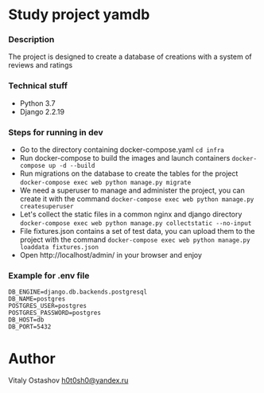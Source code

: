 # Study project yamdb
### Description
The project is designed to create a database of creations with a system of reviews and ratings

### Technical stuff
- Python 3.7
- Django 2.2.19

### Steps for running in dev
- Go to the directory containing docker-compose.yaml
  ```cd infra```
- Run docker-compose to build the images and launch containers
  ```docker-compose up -d --build```
- Run migrations on the database to create the tables for the project
  ```docker-compose exec web python manage.py migrate```
- We need a superuser to manage and administer the project, you can create it with the command
  ```docker-compose exec web python manage.py createsuperuser```
- Let's collect the static files in a common nginx and django directory
  ```docker-compose exec web python manage.py collectstatic --no-input```
- File fixtures.json contains a set of test data, you can upload them to the project with the command
  ```docker-compose exec web python manage.py loaddata fixtures.json```
- Open http://localhost/admin/ in your browser and enjoy

### Example for .env file
```
DB_ENGINE=django.db.backends.postgresql
DB_NAME=postgres
POSTGRES_USER=postgres
POSTGRES_PASSWORD=postgres
DB_HOST=db
DB_PORT=5432
```

# Author
Vitaly Ostashov
h0t0sh0@yandex.ru
